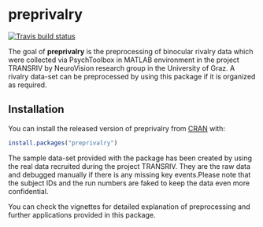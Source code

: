 
<!-- README.md is generated from README.Rmd. Please edit that file -->

# preprivalry

<!-- badges: start -->

[![Travis build
status](https://travis-ci.com/cemreyilmaz/preprivalry.svg?branch=master)](https://travis-ci.com/cemreyilmaz/preprivalry)
<!-- badges: end -->

The goal of **preprivalry** is the preprocessing of binocular rivalry
data which were collected via PsychToolbox in MATLAB environment in the
project TRANSRIV by NeuroVision research group in the University of
Graz. A rivalry data-set can be preprocessed by using this package if it
is organized as required.

## Installation

You can install the released version of preprivalry from
[CRAN](https://CRAN.R-project.org) with:

``` r
install.packages("preprivalry")
```

The sample data-set provided with the package has been created by using
the real data recruited during the project TRANSRIV. They are the raw
data and debugged manually if there is any missing key events.Please
note that the subject IDs and the run numbers are faked to keep the data
even more confidential.

You can check the vignettes for detailed explanation of preprocessing
and further applications provided in this package.
